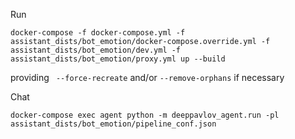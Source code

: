 Run
```
docker-compose -f docker-compose.yml -f assistant_dists/bot_emotion/docker-compose.override.yml -f assistant_dists/bot_emotion/dev.yml -f assistant_dists/bot_emotion/proxy.yml up --build
```
providing ` --force-recreate` and/or `--remove-orphans` if necessary

Chat
```
docker-compose exec agent python -m deeppavlov_agent.run -pl assistant_dists/bot_emotion/pipeline_conf.json
```